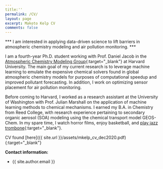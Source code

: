 ```yaml
---
title:''
permalink: /CV/
layout: page
excerpt: Makoto Kelp CV
comments: false
---
```

*** I am interested in applying data-driven science to lift barriers in atmospheric chemistry modeling and air pollution monitoring. ***

I am a fourth-year Ph.D. student working with Prof. Daniel Jacob in the [Atmospheric Chemistry Modeling Group](http://acmg.seas.harvard.edu/index.html){:target="_blank"} at Harvard University. The main goal of my current research is to leverage machine learning to emulate the expensive chemical solvers found in global atmospheric chemistry models for purposes of computational speedup and improved pollutant forecasting. In addition, I work on optimizing sensor placement for air pollution monitoring.

Before coming to Harvard, I worked as a research assistant at the University of Washington with Prof. Julian Marshall on the application of machine learning methods to chemical mechanisms. I earned my B.A. in Chemistry from Reed College, with research experience pertaining to secondary organic aerosol (SOA) modeling using the chemical transport model GEOS-Chem. In my spare time, I watch horror films, enjoy basketball, and [play jazz trombone](https://soundcloud.com/philosophytalk/it-dont-mean-a-thing-from-your-lying-eyes-112915){:target="_blank"}.

CV found [here]({{ site.url }}/assets/mkelp_cv_dec2020.pdf){:target="_blank"}


**Contact information:**
- {{ site.author.email }}
